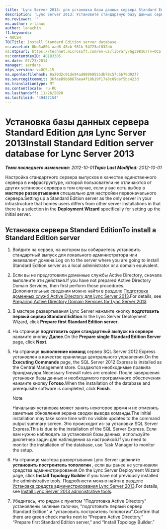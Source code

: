 ```yaml
---
title: 'Lync Server 2013: для установка базы данных сервера Standard Edition'
description: 'Lync Server 2013: Установите стандартную базу данных сервера Standard Edition.'
ms.reviewer: ''
ms.author: v-lanac
author: lanachin
f1.keywords:
- NOCSH
TOCTitle: Install Standard Edition server database
ms:assetid: 0bd3a804-aad6-48cb-981b-54725af032db
ms:mtpsurl: https://technet.microsoft.com/en-us/library/Gg398167(v=OCS.15)
ms:contentKeyID: 48183385
ms.date: 07/23/2014
manager: serdars
mtps_version: v=OCS.15
ms.openlocfilehash: 0a20d2c01de94ad88960555db78c57c6b79d92f7
ms.sourcegitcommit: 36fee89bb887bea4f18b19f17a8c69daf5bc423d
ms.translationtype: MT
ms.contentlocale: ru-RU
ms.lasthandoff: 11/26/2020
ms.locfileid: "49427154"
---
```

# <a name="install-standard-edition-server-database-for-lync-server-2013"></a><span data-ttu-id="99fb3-103">Установка базы данных сервера Standard Edition для Lync Server 2013</span><span class="sxs-lookup"><span data-stu-id="99fb3-103">Install Standard Edition server database for Lync Server 2013</span></span>

<div data-xmlns="http://www.w3.org/1999/xhtml">

<div class="topic" data-xmlns="http://www.w3.org/1999/xhtml" data-msxsl="urn:schemas-microsoft-com:xslt" data-cs="https://msdn.microsoft.com/">

<div data-asp="https://msdn2.microsoft.com/asp">



</div>

<div id="mainSection">

<div id="mainBody"><span data-ttu-id="99fb3-104">

<span> </span></span><span class="sxs-lookup"><span data-stu-id="99fb3-104">

<span> </span></span></span>

<span data-ttu-id="99fb3-105">_**Тема последнего изменения:** 2012-10-01_</span><span class="sxs-lookup"><span data-stu-id="99fb3-105">_**Topic Last Modified:** 2012-10-01_</span></span>

<span data-ttu-id="99fb3-106">Настройка стандартного сервера выпусков в качестве единственного сервера в инфраструктуре, которой пользователи не отличаются от других установок сервера в том случае, если у вас есть выбор в **мастере развертывания** специально для настройки первоначального сервера.</span><span class="sxs-lookup"><span data-stu-id="99fb3-106">Setting up a Standard Edition server as the only server in your infrastructure that homes users differs from other server installations in that there is a selection in the **Deployment Wizard** specifically for setting up the initial server.</span></span>

<div>

## <a name="to-install-a-standard-edition-server"></a><span data-ttu-id="99fb3-107">Установка сервера Standard Edition</span><span class="sxs-lookup"><span data-stu-id="99fb3-107">To install a Standard Edition server</span></span>

1.  <span data-ttu-id="99fb3-108">Войдите на сервер, на котором вы собираетесь установить стандартный выпуск для локального администратора или эквивалент домена.</span><span class="sxs-lookup"><span data-stu-id="99fb3-108">Log on to the server where you are going to install Standard Edition server as a local administrator or a domain equivalent.</span></span>

2.  <span data-ttu-id="99fb3-109">Если вы не предготовили доменные службы Active Directory, сначала выполните эти действия.</span><span class="sxs-lookup"><span data-stu-id="99fb3-109">If you have not prepared Active Directory Domain Services, then first perform those procedures.</span></span> <span data-ttu-id="99fb3-110">Дополнительные сведения можно найти в разделе [Подготовка доменных служб Active Directory для Lync Server 2013](lync-server-2013-preparing-active-directory-domain-services.md).</span><span class="sxs-lookup"><span data-stu-id="99fb3-110">For details, see [Preparing Active Directory Domain Services for Lync Server 2013](lync-server-2013-preparing-active-directory-domain-services.md).</span></span>

3.  <span data-ttu-id="99fb3-111">В мастере развертывания Lync Server нажмите кнопку **подготовить первый сервер Standard Edition**.</span><span class="sxs-lookup"><span data-stu-id="99fb3-111">In the Lync Server Deployment Wizard, click **Prepare first Standard Edition server**.</span></span>

4.  <span data-ttu-id="99fb3-112">На странице **подготовить один стандартный выпуск на сервере** нажмите кнопку **Далее**.</span><span class="sxs-lookup"><span data-stu-id="99fb3-112">On the **Prepare single Standard Edition Server** page, click **Next**.</span></span>

5.  <span data-ttu-id="99fb3-113">На странице **выполнение команд** сервер SQL Server 2012 Express установлен в качестве хранилища центрального управления.</span><span class="sxs-lookup"><span data-stu-id="99fb3-113">On the **Executing Commands** page, the SQL Server 2012 Express is installed as the Central Management store.</span></span> <span data-ttu-id="99fb3-114">Создаются необходимые правила брандмауэра.</span><span class="sxs-lookup"><span data-stu-id="99fb3-114">Necessary firewall rules are created.</span></span> <span data-ttu-id="99fb3-115">После завершения установки базы данных и необходимого программного обеспечения нажмите кнопку **Готово**.</span><span class="sxs-lookup"><span data-stu-id="99fb3-115">When the installation of the database and prerequisite software is completed, click **Finish**.</span></span>
    
    <div>
    

    > [!NOTE]  
    > <span data-ttu-id="99fb3-116">Начальная установка может занять некоторое время и не отменять заметные обновления экрана сводки вывода команды.</span><span class="sxs-lookup"><span data-stu-id="99fb3-116">The initial installation may take some time with no visible updates to the command output summary screen.</span></span> <span data-ttu-id="99fb3-117">Это происходит из-за установки SQL Server Express.</span><span class="sxs-lookup"><span data-stu-id="99fb3-117">This is due to the installation of the SQL Server Express.</span></span> <span data-ttu-id="99fb3-118">Если вам нужно наблюдать за установкой базы данных, используйте диспетчер задач для наблюдения за настройкой.</span><span class="sxs-lookup"><span data-stu-id="99fb3-118">If you need to monitor the installation of the database, use Task Manager to monitor the setup.</span></span>

    
    </div>

6.  <span data-ttu-id="99fb3-119">На странице мастера развертывания Lync Server щелкните **установить построитель топологии** , если вы ранее не установили средства администрирования.</span><span class="sxs-lookup"><span data-stu-id="99fb3-119">On the Lync Server Deployment Wizard page, click **Install Topology Builder** if you have not previously installed the administrative tools.</span></span> <span data-ttu-id="99fb3-120">Подробности можно найти в разделе [Установка средств администрирования Lync Server 2013](lync-server-2013-install-lync-server-administrative-tools.md).</span><span class="sxs-lookup"><span data-stu-id="99fb3-120">For details, see [Install Lync Server 2013 administrative tools](lync-server-2013-install-lync-server-administrative-tools.md).</span></span>

7.  <span data-ttu-id="99fb3-121">Убедитесь, что рядом с пунктом "Подготовка Active Directory" установлены зеленые галочки, "подготовить первый сервер Standard Edition" и "установить построитель топологии".</span><span class="sxs-lookup"><span data-stu-id="99fb3-121">Confirm that there are green check marks next to “Prepare Active Directory,” “Prepare first Standard Edition server,” and “Install Topology Builder.”</span></span>

<span data-ttu-id="99fb3-122"></div>

</div>

<span> </span>

</div>

</div>

</span><span class="sxs-lookup"><span data-stu-id="99fb3-122"></div>

</div>

<span> </span>

</div>

</div>

</span></span></div>

